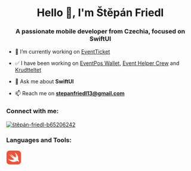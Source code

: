 <h1 align="center">Hello 👋, I'm Štěpán Friedl</h1>
<h3 align="center">A passionate mobile developer from Czechia, focused on SwiftUI</h3>

- 🔭 I’m currently working on [EventTicket](https://apps.apple.com/cz/app/eventticket/id6479360180)

- ✅ I have been working on [EventPos Wallet](https://apps.apple.com/cz/app/eventpos-wallet/id1617289523), [Event Helper Crew](https://apps.apple.com/cz/app/event-helper-crew/id1614605054) and [Krudtteltet](https://apps.apple.com/cz/app/krudtteltet/id6471286210)


- 💬 Ask me about **SwiftUI**

- 📫 Reach me on **stepanfriedl13@gmail.com**

<h3 align="left">Connect with me:</h3>
<p align="left">
<a href="https://linkedin.com/in/štěpán-friedl-b65206242" target="blank"><img align="center" src="https://raw.githubusercontent.com/rahuldkjain/github-profile-readme-generator/master/src/images/icons/Social/linked-in-alt.svg" alt="štěpán-friedl-b65206242" height="30" width="40" /></a>
</p>

<h3 align="left">Languages and Tools:</h3>
<p align="left"> <a href="https://developer.apple.com/swift/" target="_blank" rel="noreferrer"> <img src="https://raw.githubusercontent.com/devicons/devicon/master/icons/swift/swift-original.svg" alt="swift" width="40" height="40"/> </a> </p>
